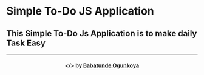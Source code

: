 
# Simple To-Do JS Application
## This Simple To-Do Js Application is to make daily Task Easy 

---

<h4 align="center"> <em>&lt;/&gt;</em> by <a href="https://github.com/Tunde10-ops" target="_blank">Babatunde Ogunkoya </a> </h4>
